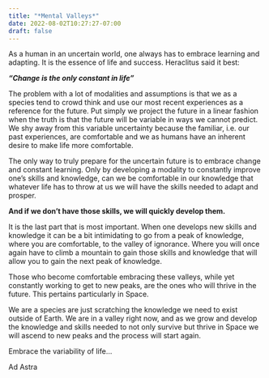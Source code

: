 ```yaml
---
title: "*Mental Valleys*"
date: 2022-08-02T10:27:27-07:00
draft: false
---
```


As a human in an uncertain world, one always has to embrace learning and adapting. It is the essence of life and success. Heraclitus said it best: 

***“Change is the only constant in life”***

The problem with a lot of modalities and assumptions is that we as a species tend to crowd think and use our most recent experiences as a reference for the future. Put simply we project the future in a linear fashion when the truth is that the future will be variable in ways we cannot predict. We shy away from this variable uncertainty because the familiar, i.e. our past experiences, are comfortable and we as humans have an inherent desire to make life more comfortable. 

The only way to truly prepare for the uncertain future is to embrace change and constant learning. Only by developing a modality to constantly improve one’s skills and knowledge, can we be comfortable in our knowledge that whatever life has to throw at us we will have the skills needed to adapt and prosper.

**And if we don’t have those skills, we will quickly develop them.**

It is the last part that is most important. When one develops new skills and knowledge it can be a bit intimidating to go from a peak of knowledge, where you are comfortable, to the valley of ignorance. Where you will once again have to climb a mountain to gain those skills and knowledge that will allow you to gain the next peak of knowledge.

Those who become comfortable embracing these valleys, while yet constantly working to get to new peaks, are the ones who will thrive in the future. This pertains particularly in Space. 

We are a species are just scratching the knowledge we need to exist outside of Earth. We are in a valley right now, and as we grow and develop the knowledge and skills needed to not only survive but thrive in Space we will ascend to new peaks and the process will start again.

Embrace the variability of life…

Ad Astra
